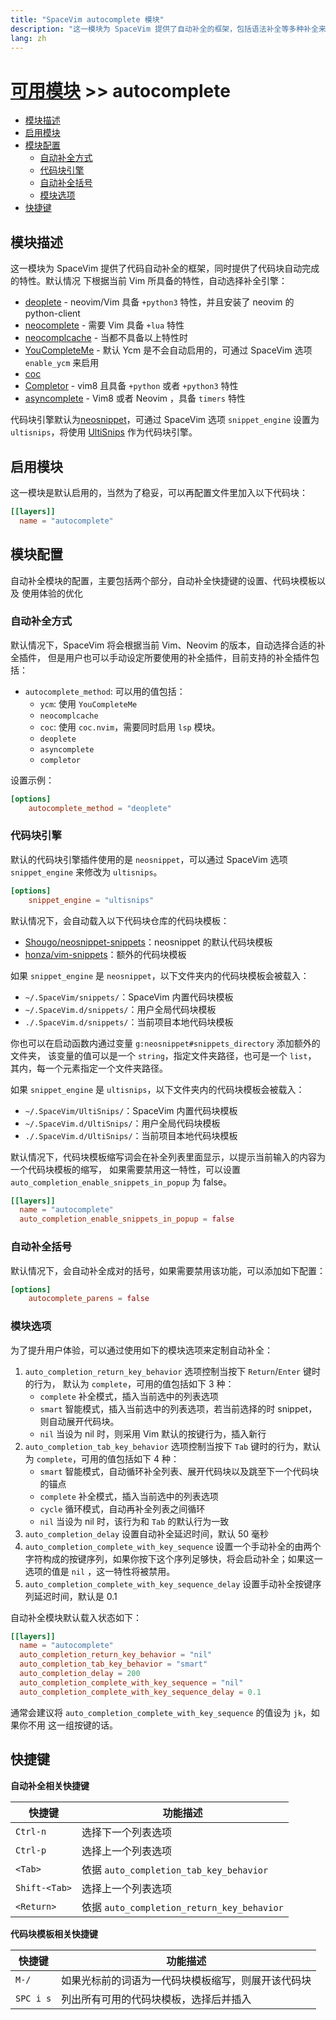 ```yaml
---
title: "SpaceVim autocomplete 模块"
description: "这一模块为 SpaceVim 提供了自动补全的框架，包括语法补全等多种补全来源，同时提供了代码块自动完成等特性。"
lang: zh
---
```


# [可用模块](../) >> autocomplete

<!-- vim-markdown-toc GFM -->

- [模块描述](#模块描述)
- [启用模块](#启用模块)
- [模块配置](#模块配置)
  - [自动补全方式](#自动补全方式)
  - [代码块引擎](#代码块引擎)
  - [自动补全括号](#自动补全括号)
  - [模块选项](#模块选项)
- [快捷键](#快捷键)

<!-- vim-markdown-toc -->

## 模块描述

这一模块为 SpaceVim 提供了代码自动补全的框架，同时提供了代码块自动完成的特性。默认情况
下根据当前 Vim 所具备的特性，自动选择补全引擎：

- [deoplete](https://github.com/Shougo/deoplete.nvim) - neovim/Vim 具备 `+python3` 特性，并且安装了 neovim 的 python-client
- [neocomplete](https://github.com/Shougo/neocomplete.vim) - 需要 Vim 具备 `+lua` 特性
- [neocomplcache](https://github.com/Shougo/neocomplcache.vim) - 当都不具备以上特性时
- [YouCompleteMe](https://github.com/Valloric/YouCompleteMe) - 默认 Ycm 是不会自动启用的，可通过 SpaceVim 选项 `enable_ycm` 来启用
- [coc](https://github.com/neoclide/coc.nvim)
- [Completor](https://github.com/maralla/completor.vim) - vim8 且具备 `+python` 或者 `+python3` 特性
- [asyncomplete](https://github.com/prabirshrestha/asyncomplete.vim) - Vim8 或者 Neovim ，具备 `timers` 特性

代码块引擎默认为[neosnippet](https://github.com/Shougo/neosnippet.vim)，可通过
SpaceVim 选项 `snippet_engine` 设置为 `ultisnips`，将使用 [UltiSnips](https://github.com/sirver/UltiSnips) 作为代码块引擎。

## 启用模块

这一模块是默认启用的，当然为了稳妥，可以再配置文件里加入以下代码块：

```toml
[[layers]]
  name = "autocomplete"
```

## 模块配置

自动补全模块的配置，主要包括两个部分，自动补全快捷键的设置、代码块模板以及
使用体验的优化


### 自动补全方式

默认情况下，SpaceVim 将会根据当前 Vim、Neovim 的版本，自动选择合适的补全插件，
但是用户也可以手动设定所要使用的补全插件，目前支持的补全插件包括：

- `autocomplete_method`: 可以用的值包括：
  - `ycm`: 使用 `YouCompleteMe`
  - `neocomplcache`
  - `coc`: 使用 `coc.nvim`，需要同时启用 `lsp` 模块。
  - `deoplete`
  - `asyncomplete`
  - `completor`

设置示例：

```toml
[options]
    autocomplete_method = "deoplete"
```

### 代码块引擎

默认的代码块引擎插件使用的是 `neosnippet`，可以通过 SpaceVim 选项 `snippet_engine` 来修改为 `ultisnips`。

```toml
[options]
    snippet_engine = "ultisnips"
```

默认情况下，会自动载入以下代码块仓库的代码块模板：

- [Shougo/neosnippet-snippets](https://github.com/Shougo/neosnippet-snippets)：neosnippet 的默认代码块模板
- [honza/vim-snippets](https://github.com/honza/vim-snippets)：额外的代码块模板


如果 `snippet_engine` 是 `neosnippet`，以下文件夹内的代码块模板会被载入：

- `~/.SpaceVim/snippets/`：SpaceVim 内置代码块模板
- `~/.SpaceVim.d/snippets/`：用户全局代码块模板
- `./.SpaceVim.d/snippets/`：当前项目本地代码块模板

你也可以在启动函数内通过变量 `g:neosnippet#snippets_directory`  添加额外的文件夹，
该变量的值可以是一个 `string`，指定文件夹路径，也可是一个 `list`，
其内，每一个元素指定一个文件夹路径。

如果 `snippet_engine` 是 `ultisnips`，以下文件夹内的代码块模板会被载入：

- `~/.SpaceVim/UltiSnips/`：SpaceVim 内置代码块模板
- `~/.SpaceVim.d/UltiSnips/`：用户全局代码块模板
- `./.SpaceVim.d/UltiSnips/`：当前项目本地代码块模板

默认情况下，代码块模板缩写词会在补全列表里面显示，以提示当前输入的内容为一个代码块模板的缩写，
如果需要禁用这一特性，可以设置 `auto_completion_enable_snippets_in_popup` 为 false。

```toml
[[layers]]
  name = "autocomplete"
  auto_completion_enable_snippets_in_popup = false
```

### 自动补全括号

默认情况下，会自动补全成对的括号，如果需要禁用该功能，可以添加如下配置：

```toml
[options]
    autocomplete_parens = false
```


### 模块选项

为了提升用户体验，可以通过使用如下的模块选项来定制自动补全：

1. `auto_completion_return_key_behavior` 选项控制当按下 `Return`/`Enter` 键时的行为，
   默认为 `complete`，可用的值包括如下 3 种：
   - `complete` 补全模式，插入当前选中的列表选项
   - `smart` 智能模式，插入当前选中的列表选项，若当前选择的时 snippet，则自动展开代码块。
   - `nil` 当设为 nil 时，则采用 Vim 默认的按键行为，插入新行
2. `auto_completion_tab_key_behavior` 选项控制当按下 `Tab` 键时的行为，默认为
   `complete`，可用的值包括如下 4 种：
   - `smart` 智能模式，自动循环补全列表、展开代码块以及跳至下一个代码块的锚点
   - `complete` 补全模式，插入当前选中的列表选项
   - `cycle` 循环模式，自动再补全列表之间循环
   - `nil` 当设为 nil 时，该行为和 `Tab` 的默认行为一致
3. `auto_completion_delay` 设置自动补全延迟时间，默认 50 毫秒
4. `auto_completion_complete_with_key_sequence` 设置一个手动补全的由两个字符构成的按键序列，如果你按下这个序列足够快，将会启动补全；如果这一选项的值是 `nil` ，这一特性将被禁用。
5. `auto_completion_complete_with_key_sequence_delay` 设置手动补全按键序列延迟时间，默认是 0.1

自动补全模块默认载入状态如下：

```toml
[[layers]]
  name = "autocomplete"
  auto_completion_return_key_behavior = "nil"
  auto_completion_tab_key_behavior = "smart"
  auto_completion_delay = 200
  auto_completion_complete_with_key_sequence = "nil"
  auto_completion_complete_with_key_sequence_delay = 0.1
```

通常会建议将 `auto_completion_complete_with_key_sequence` 的值设为 `jk`，如果你不用
这一组按键的话。


## 快捷键

**自动补全相关快捷键**

| 快捷键        | 功能描述                                   |
| ------------- | ------------------------------------------ |
| `Ctrl-n`      | 选择下一个列表选项                         |
| `Ctrl-p`      | 选择上一个列表选项                         |
| `<Tab>`       | 依据 `auto_completion_tab_key_behavior`    |
| `Shift-<Tab>` | 选择上一个列表选项                         |
| `<Return>`    | 依据 `auto_completion_return_key_behavior` |

**代码块模板相关快捷键**

| 快捷键    | 功能描述                                           |
| --------- | -------------------------------------------------- |
| `M-/`     | 如果光标前的词语为一代码块模板缩写，则展开该代码块 |
| `SPC i s` | 列出所有可用的代码块模板，选择后并插入             |
